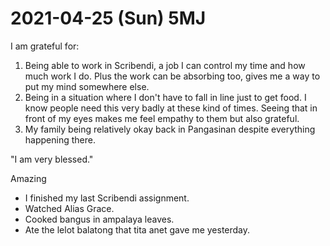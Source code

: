 # 2021-04-25 (Sun) 5MJ

I am grateful for:

1. Being able to work in Scribendi, a job I can control my time and how much work I do. Plus the work can be absorbing too, gives me a way to put my mind somewhere else.
2. Being in a situation where I don't have to fall in line just to get food. I know people need this very badly at these kind of times. Seeing that in front of my eyes makes me feel empathy to them but also grateful.
3. My family being relatively okay back in Pangasinan despite everything happening there.

"I am very blessed."

Amazing

- I finished my last Scribendi assignment.
- Watched Alias Grace.
- Cooked bangus in ampalaya leaves.
- Ate the lelot balatong that tita anet gave me yesterday.

